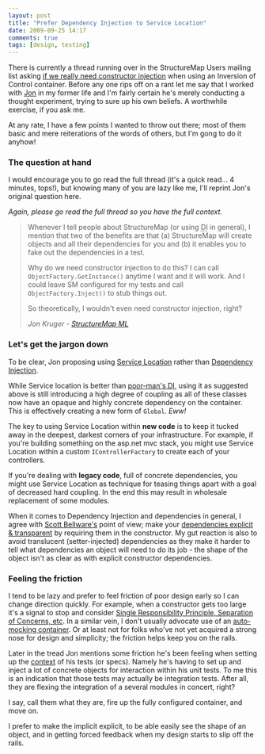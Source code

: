 ```yaml
---
layout: post
title: "Prefer Dependency Injection to Service Location"
date: 2009-09-25 14:17
comments: true
tags: [design, testing]
---
```

There is currently a thread running over in the StructureMap Users mailing list asking [if we really need constructor injection][1] when using an Inversion of Control container. Before any one rips off on a rant let me say that I worked with <a title="JonKruger.com" href="http://www.jonkruger.com/" rel="friend met co-worker">Jon</a> in my former life and I'm fairly certain he's merely conducting a thought experiment, trying to sure up his own beliefs. A worthwhile exercise, if you ask me.

At any rate, I have a few points I wanted to throw out there; most of them basic and mere reiterations of the words of others, but I'm gong to do it anyhow!

<!-- more -->

### The question at hand

I would encourage you to go read the full thread (it's a quick read... 4 minutes, tops!), but knowing many of you are lazy like me, I'll reprint Jon's original question here.

*Again, please go read the full thread so you have the full context.*

> Whenever I tell people about StructureMap (or using <acronym title="Dependency Injection">DI</acronym> in general), I mention that two of the benefits are that (a) StructureMap will create objects and all their dependencies for you and (b) it enables you to fake out the dependencies in a test.
> 
> Why do we need constructor injection to do this?  I can call `ObjectFactory.GetInstance()` anytime I want and it will work.  And I could leave SM configured for my tests and call `ObjectFactory.Inject()` to stub things out.
> 
> So theoretically, I wouldn't even need constructor injection, right?
>
> <cite>Jon Kruger - [StructureMap ML](http://groups.google.com/group/structuremap-users/browse_thread/thread/2ee1a7eab03d7f2a)</cite>

### Let's get the jargon down

To be clear, Jon proposing using [Service Location][2] rather than [Dependency Injection][3].

While Service location is better than [poor-man's DI][4], using it as suggested above is still introducing a high degree of coupling as all of these classes now have an opaque and highly concrete dependency on the container. This is effectively creating a new form of `Global`. *Eww!*

The key to using Service Location within **new code** is to keep it tucked away in the deepest, darkest corners of your infrastructure. For example, if you're building something on the asp.net mvc stack, you might use Service Location within a custom `IControllerFactory` to create each of your controllers.

If you're dealing with **legacy code**, full of concrete dependencies, you might use Service Location as technique for teasing things apart with a goal of decreased hard coupling. In the end this may result in wholesale replacement of some modules.

When it comes to Dependency Injection and dependencies in general, I agree with <a href="http://blog.scottbellware.com/" rel="friend met">Scott Bellware's</a> point of view; make your [dependencies explicit & transparent][5] by requiring them in the constructor. My gut reaction is also to avoid translucent (setter-injected) dependencies as they make it harder to tell what dependencies an object will need to do its job - the shape of the object isn't as clear as with explicit constructor dependencies.

### Feeling the friction

I tend to be lazy and prefer to feel friction of poor design early so I can change direction quickly. For example, when a constructor gets too large it's a signal to stop and consider [Single Responsibility Principle, Separation of Concerns, etc][6]. In a similar vein, I don't usually advocate use of an [auto-mocking container][7]. Or at least not for folks who've not yet acquired a strong nose for design and simplicity; the friction helps keep you on the rails.

Later in the tread Jon mentions some friction he's been feeling when setting up the [context][8] of his tests (or specs). Namely he's having to set up and inject a lot of concrete objects for interaction within his unit tests. To me this is an indication that those tests may actually be integration tests. After all, they are flexing the integration of a several modules in concert, right?

I say, call them what they are, fire up the fully configured container, and move on.

I prefer to make the implicit explicit, to be able easily see the shape of an object, and in getting forced feedback when my design starts to slip off the rails.

 [1]: http://groups.google.com/group/structuremap-users/browse_thread/thread/2ee1a7eab03d7f2a
 [2]: http://martinfowler.com/articles/injection.html#UsingAServiceLocator "Using a Service Locator"
 [3]: http://en.wikipedia.org/wiki/Dependency_injection "Dependency Injection"
 [4]: http://www.lostechies.com/blogs/jimmy_bogard/archive/2009/07/03/how-not-to-do-dependency-injection-in-nerddinner.aspx
 [5]: http://codebetter.com/blogs/scott.bellware/archive/2007/06/28/164867.aspx "Dependency Patterns: Optional Dependencies and Primal Dependencies"
 [6]: http://butunclebob.com/ArticleS.UncleBob.PrinciplesOfOod "Uncle Bob's Principles of Object Oriented Design"
 [7]: http://www.lostechies.com/blogs/joshuaflanagan/archive/2009/02/03/auto-mocking-explained.aspx "Auto-mocking Explained"
 [8]: http://stevenharman.net/blog/archive/2009/05/27/toward-a-better-use-of-context-specification.aspx "Toward a Better Use of Context/Specification"
